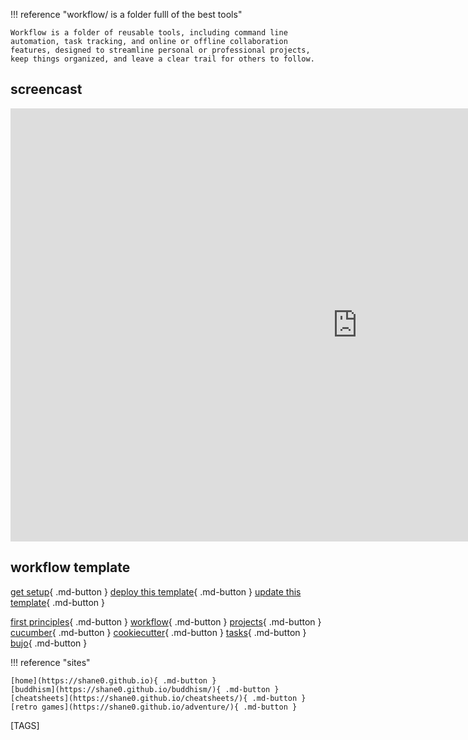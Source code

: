 
!!! reference "workflow/ is a folder fulll of the best tools"

    Workflow is a folder of reusable tools, including command line automation, task tracking, and online or offline collaboration features, designed to streamline personal or professional projects, keep things organized, and leave a clear trail for others to follow.

## screencast

<iframe width="1109" height="693" src="https://www.youtube.com/embed/dXGJCCor0xU" title="shanenull.com/workflow application template demo" frameborder="0" allow="accelerometer; autoplay; clipboard-write; encrypted-media; gyroscope; picture-in-picture; web-share" allowfullscreen></iframe>

## workflow template

[get setup](setup.md){ .md-button } [deploy this template](deploy.md){ .md-button } [update this template](update.md){ .md-button }

[first principles](first.md){ .md-button }
[workflow](workflow.md){ .md-button }
[projects](projects.md){ .md-button }
[cucumber](behave.md){ .md-button }
[cookiecutter](cookiecutter.md.md){ .md-button }
[tasks](todo.md){ .md-button }
[bujo](bujo/2023.md){ .md-button }

!!! reference "sites"

    [home](https://shane0.github.io){ .md-button }
    [buddhism](https://shane0.github.io/buddhism/){ .md-button }
    [cheatsheets](https://shane0.github.io/cheatsheets/){ .md-button }
    [retro games](https://shane0.github.io/adventure/){ .md-button }

[TAGS]
